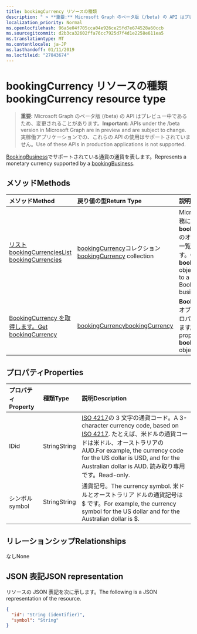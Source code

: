 ```yaml
---
title: bookingCurrency リソースの種類
description: " > **重要:** Microsoft Graph のベータ版 (/beta) の API はプレビュー中であるため、変更されることがあります。 実稼働アプリケーションでの、これらの API の使用はサポートされていません。"
localization_priority: Normal
ms.openlocfilehash: 96a5e04f705cca04e926ce25fd7e674528a60ccb
ms.sourcegitcommit: d2b3ca32602ffa76cc7925d7f4d1e2258e611ea5
ms.translationtype: MT
ms.contentlocale: ja-JP
ms.lasthandoff: 01/11/2019
ms.locfileid: "27843674"
---
```

# <a name="bookingcurrency-resource-type"></a><span data-ttu-id="ca1d4-104">bookingCurrency リソースの種類</span><span class="sxs-lookup"><span data-stu-id="ca1d4-104">bookingCurrency resource type</span></span>

 > <span data-ttu-id="ca1d4-105">**重要:** Microsoft Graph のベータ版 (/beta) の API はプレビュー中であるため、変更されることがあります。</span><span class="sxs-lookup"><span data-stu-id="ca1d4-105">**Important:** APIs under the /beta version in Microsoft Graph are in preview and are subject to change.</span></span> <span data-ttu-id="ca1d4-106">実稼働アプリケーションでの、これらの API の使用はサポートされていません。</span><span class="sxs-lookup"><span data-stu-id="ca1d4-106">Use of these APIs in production applications is not supported.</span></span>
 
<span data-ttu-id="ca1d4-107">[BookingBusiness](bookingbusiness.md)でサポートされている通貨の通貨を表します。</span><span class="sxs-lookup"><span data-stu-id="ca1d4-107">Represents a monetary currency supported by a [bookingBusiness](bookingbusiness.md).</span></span>


## <a name="methods"></a><span data-ttu-id="ca1d4-108">メソッド</span><span class="sxs-lookup"><span data-stu-id="ca1d4-108">Methods</span></span>

| <span data-ttu-id="ca1d4-109">メソッド</span><span class="sxs-lookup"><span data-stu-id="ca1d4-109">Method</span></span>           | <span data-ttu-id="ca1d4-110">戻り値の型</span><span class="sxs-lookup"><span data-stu-id="ca1d4-110">Return Type</span></span>    |<span data-ttu-id="ca1d4-111">説明</span><span class="sxs-lookup"><span data-stu-id="ca1d4-111">Description</span></span>|
|:---------------|:--------|:----------|
|[<span data-ttu-id="ca1d4-112">リスト bookingCurrencies</span><span class="sxs-lookup"><span data-stu-id="ca1d4-112">List bookingCurrencies</span></span>](../api/bookingcurrency-list.md) | <span data-ttu-id="ca1d4-113">[bookingCurrency](bookingcurrency.md)コレクション</span><span class="sxs-lookup"><span data-stu-id="ca1d4-113">[bookingCurrency](bookingcurrency.md) collection</span></span> |<span data-ttu-id="ca1d4-114">Microsoft 予約業務に利用可能な**bookingCurrency**のオブジェクトの一覧を取得します。</span><span class="sxs-lookup"><span data-stu-id="ca1d4-114">Get a list of **bookingCurrency** objects available to a Microsoft Bookings business.</span></span>|
|[<span data-ttu-id="ca1d4-115">BookingCurrency を取得します。</span><span class="sxs-lookup"><span data-stu-id="ca1d4-115">Get bookingCurrency</span></span>](../api/bookingcurrency-get.md) | [<span data-ttu-id="ca1d4-116">bookingCurrency</span><span class="sxs-lookup"><span data-stu-id="ca1d4-116">bookingCurrency</span></span>](bookingcurrency.md) |<span data-ttu-id="ca1d4-117">**BookingCurrency**オブジェクトのプロパティを取得します。</span><span class="sxs-lookup"><span data-stu-id="ca1d4-117">Get the properties of a **bookingCurrency** object.</span></span>|


## <a name="properties"></a><span data-ttu-id="ca1d4-118">プロパティ</span><span class="sxs-lookup"><span data-stu-id="ca1d4-118">Properties</span></span>
| <span data-ttu-id="ca1d4-119">プロパティ</span><span class="sxs-lookup"><span data-stu-id="ca1d4-119">Property</span></span>     | <span data-ttu-id="ca1d4-120">種類</span><span class="sxs-lookup"><span data-stu-id="ca1d4-120">Type</span></span>   |<span data-ttu-id="ca1d4-121">説明</span><span class="sxs-lookup"><span data-stu-id="ca1d4-121">Description</span></span>|
|:---------------|:--------|:----------|
|<span data-ttu-id="ca1d4-122">ID</span><span class="sxs-lookup"><span data-stu-id="ca1d4-122">id</span></span>|<span data-ttu-id="ca1d4-123">String</span><span class="sxs-lookup"><span data-stu-id="ca1d4-123">String</span></span>| <span data-ttu-id="ca1d4-124">[ISO 4217](https://www.iso.org/iso-4217-currency-codes.html)の 3 文字の通貨コード。</span><span class="sxs-lookup"><span data-stu-id="ca1d4-124">A 3-character currency code, based on [ISO 4217](https://www.iso.org/iso-4217-currency-codes.html).</span></span> <span data-ttu-id="ca1d4-125">たとえば、米ドルの通貨コードは米ドル、オーストラリアの AUD.</span><span class="sxs-lookup"><span data-stu-id="ca1d4-125">For example, the currency code for the US dollar is USD, and for the Australian dollar is AUD.</span></span> <span data-ttu-id="ca1d4-126">読み取り専用です。</span><span class="sxs-lookup"><span data-stu-id="ca1d4-126">Read-only.</span></span>|
|<span data-ttu-id="ca1d4-127">シンボル</span><span class="sxs-lookup"><span data-stu-id="ca1d4-127">symbol</span></span>|<span data-ttu-id="ca1d4-128">String</span><span class="sxs-lookup"><span data-stu-id="ca1d4-128">String</span></span>| <span data-ttu-id="ca1d4-129">通貨記号。</span><span class="sxs-lookup"><span data-stu-id="ca1d4-129">The currency symbol.</span></span> <span data-ttu-id="ca1d4-130">米ドルとオーストラリア ドルの通貨記号は $ です。</span><span class="sxs-lookup"><span data-stu-id="ca1d4-130">For example, the currency symbol for the US dollar and for the Australian dollar is $.</span></span>  |

## <a name="relationships"></a><span data-ttu-id="ca1d4-131">リレーションシップ</span><span class="sxs-lookup"><span data-stu-id="ca1d4-131">Relationships</span></span>
<span data-ttu-id="ca1d4-132">なし</span><span class="sxs-lookup"><span data-stu-id="ca1d4-132">None</span></span>


## <a name="json-representation"></a><span data-ttu-id="ca1d4-133">JSON 表記</span><span class="sxs-lookup"><span data-stu-id="ca1d4-133">JSON representation</span></span>

<span data-ttu-id="ca1d4-134">リソースの JSON 表記を次に示します。</span><span class="sxs-lookup"><span data-stu-id="ca1d4-134">The following is a JSON representation of the resource.</span></span>

<!-- {
  "blockType": "resource",
  "optionalProperties": [

  ],
  "@odata.type": "microsoft.graph.bookingCurrency"
}-->

```json
{
  "id": "String (identifier)",
  "symbol": "String"
}

```

<!-- uuid: 8fcb5dbc-d5aa-4681-8e31-b001d5168d79
2015-10-25 14:57:30 UTC -->
<!-- {
  "type": "#page.annotation",
  "description": "bookingCurrency resource",
  "keywords": "",
  "section": "documentation",
  "tocPath": ""
}-->

